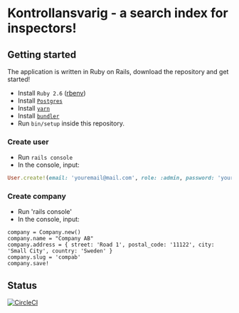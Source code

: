 # Kontrollansvarig - a search index for inspectors!

## Getting started
The application is written in Ruby on Rails, download the repository and get started!

- Install `Ruby 2.6` ([rbenv](https://github.com/rbenv/rbenv#groom-your-apps-ruby-environment-with-rbenv))
- Install [`Postgres`](https://www.postgresql.org/download/)
- Install [`yarn`](https://yarnpkg.com/en/docs/install)
- Install [`bundler`](https://bundler.io)
- Run `bin/setup` inside this repository.

### Create user
- Run `rails console`
- In the console, input:
```ruby
User.create!(email: 'youremail@mail.com', role: :admin, password: 'your-new-password', name: 'You!')
```

### Create company
- Run 'rails console'
- In the console, input:
```
company = Company.new()
company.name = "Company AB"
company.address = { street: 'Road 1', postal_code: '11122', city: 'Small City', country: 'Sweden' }
company.slug = 'compab'
company.save!
```

## Status
[![CircleCI](https://circleci.com/gh/wesmn/hitta-ka/tree/master.svg?style=shield)](https://circleci.com/gh/wesmn/hitta-ka/tree/master)
